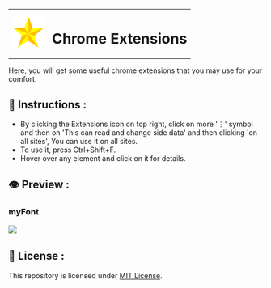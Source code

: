 <table align='center' border='0'><tr><td><img src='https://github.com/AshishAntil07/AshishAntil07/blob/home/5pointedStar.svg' height='65px' width='65px'></td> <td><h1>Chrome Extensions</h1></td></tr></table>
Here, you will get some useful chrome extensions that you may use for your comfort.

## 📄 Instructions :
<ul>
  <li>By clicking the Extensions icon on top right, click on more '&vellip;' symbol and then on 'This can read and change side data' and then clicking 'on all sites', You can use it on all sites.</li>
  <li>To use it, press Ctrl+Shift+F.</li>
  <li>Hover over any element and click on it for details.</li>
</ul>

## 👁️ Preview :

### myFont
<img src = 'https://github.com/AshishAntil07/AshishAntil07/blob/ChromeExtensions/MyFontPreview.gif'>

## 📰 License :
This repository is licensed under [MIT License](https://github.com/AshishAntil07/ChromeExtensions/blob/main/LICENSE).
